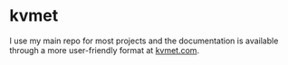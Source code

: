 # kvmet

I use my main repo for most projects and the documentation is available through a more user-friendly format at [kvmet.com](https://kvmet.com).
